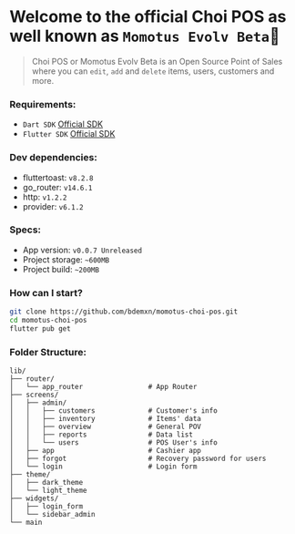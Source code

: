 # Welcome to the official Choi POS as well known as `Momotus Evolv Beta`🚀
> Choi POS or Momotus Evolv Beta is an Open Source Point of Sales where you can ``edit``, ``add`` and ``delete`` items, users, customers and more.

### Requirements:
- ``Dart SDK`` [Official SDK](https://dart.dev/get-dart)
- ``Flutter SDK`` [Official SDK](https://docs.flutter.dev/get-started/install)

### Dev dependencies:
- fluttertoast: ``v8.2.8``
- go_router: ``v14.6.1``
- http: ``v1.2.2``
- provider: ``v6.1.2``

### Specs:
- App version: ``v0.0.7 Unreleased``
- Project storage: ``~600MB``
- Project build: ``~200MB``

### How can I start?
````sh
git clone https://github.com/bdemxn/momotus-choi-pos.git
cd momotus-choi-pos
flutter pub get
````

### Folder Structure:

````
lib/
├── router/
│   └── app_router                # App Router
├── screens/
│   ├── admin/
│   │   ├── customers             # Customer's info
│   │   ├── inventory             # Items' data
│   │   ├── overview              # General POV
│   │   ├── reports               # Data list
│   │   └── users                 # POS User's info
│   ├── app                       # Cashier app
│   ├── forgot                    # Recovery password for users
│   └── login                     # Login form
├── theme/
│   ├── dark_theme
│   └── light_theme
├── widgets/
│   ├── login_form
│   └── sidebar_admin
└── main
````
